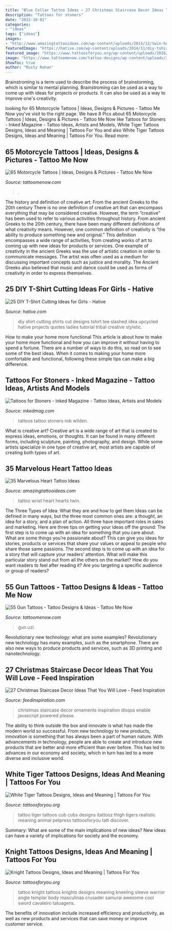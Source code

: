 ```yaml
---
title: "Blue Collar Tattoo Ideas ~ 27 Christmas Staircase Decor Ideas That You Will Love"
description: "Tattoos for stoners"
date: "2022-10-01"
categories:
- "ideas"
tags: ["ideas"]
images:
- "http://www.amazingtattooideas.com/wp-content/uploads/2015/12/twin-hearts-wrist-tattoo.jpg"
featuredImage: "https://hative.com/wp-content/uploads/2014/11/diy-tshirt-cutting-ideas/3-blue-slashed-tshirt.jpg"
featured_image: "https://www.tattoosforyou.org/wp-content/uploads/2016/03/Knights-Tattoo.jpg"
image: "https://www.tattoomenow.com/tattoo-designs/wp-content/uploads/2021/01/gun-tattoo-48.jpg"
ShowToc: true
author: "Rusty Rohan"
---
```



Brainstroming is a term used to describe the process of brainstorming, which is similar to mental planning. Brainstroming can be used as a way to come up with ideas for projects or products. It can also be used as a way to improve one's creativity.

	

		
looking for 65 Motorcycle Tattoos | Ideas, Designs &amp; Pictures - Tattoo Me Now you've visit to the right page. We have 8 Pics about 65 Motorcycle Tattoos | Ideas, Designs &amp; Pictures - Tattoo Me Now like Tattoos for Stoners - Inked Magazine - Tattoo Ideas, Artists and Models, White Tiger Tattoos Designs, Ideas and Meaning | Tattoos For You and also White Tiger Tattoos Designs, Ideas and Meaning | Tattoos For You. Read more:
		
    
## 65 Motorcycle Tattoos | Ideas, Designs &amp; Pictures - Tattoo Me Now

<img loading=lazy src="https://www.tattoomenow.com/tattoo-designs/wp-content/uploads/2021/05/Biker-tattoo-36.jpg" onerror="this.onerror=null;this.src='https://tse4.mm.bing.net/th?id=OIP.IQrXDYPActqkKwiZIPGu8gAAAA&amp;pid=15.1';" alt="65 Motorcycle Tattoos | Ideas, Designs &amp; Pictures - Tattoo Me Now">

_Source: tattoomenow.com_

>. 

	

The history and definition of creative art: From the ancient Greeks to the 20th century
There is no one definition of creative art that can encompass everything that may be considered creative. However, the term “creative” has been used to refer to various activities throughout history. From ancient Greeks to the 20th century, there have been many different definitions of what creativity means. However, one common definition of creativity is “the ability to produce something new and original.” This definition encompasses a wide range of activities, from creating works of art to coming up with new ideas for products or services.
One example of creativity in the ancient Greeks was the use of artistic creation in order to communicate messages. The artist was often used as a medium for discussing important concepts such as justice and morality. The Ancient Greeks also believed that music and dance could be used as forms of creativity in order to express themselves.

    
## 25 DIY T-Shirt Cutting Ideas For Girls - Hative

<img loading=lazy src="https://hative.com/wp-content/uploads/2014/11/diy-tshirt-cutting-ideas/3-blue-slashed-tshirt.jpg" onerror="this.onerror=null;this.src='https://tse2.mm.bing.net/th?id=OIP.E6jn1okoD14yKQy3cVxZBwHaJ4&amp;pid=15.1';" alt="25 DIY T-Shirt Cutting Ideas for Girls - Hative">

_Source: hative.com_

>diy shirt cutting shirts cut designs tshirt tee slashed idea upcycled hative projects quotes ladies tutorial tribal creative styletic. 

	

How to make your home more functional
This article is about how to make your home more functional and how you can improve it without having to spend a fortune. There are a number of ways to do this, so read on to see some of the best ideas. When it comes to making your home more comfortable and functional, following these simple tips can make a big difference.

    
## Tattoos For Stoners - Inked Magazine - Tattoo Ideas, Artists And Models

<img loading=lazy src="https://www.inkedmag.com/.image/t_share/MTU5MDMyMTIxNjY5OTg1OTQx/rob-wildenleaderr.gif" onerror="this.onerror=null;this.src='https://tse4.mm.bing.net/th?id=OIP.7GYofHfgM8YUzWLAbje6mgHaHa&amp;pid=15.1';" alt="Tattoos for Stoners - Inked Magazine - Tattoo Ideas, Artists and Models">

_Source: inkedmag.com_

>tattoos tattoo stoners rob wilden. 

	

What is creative art?
Creative art is a wide range of art that is created to express ideas, emotions, or thoughts. It can be found in many different forms, including sculpture, painting, photography, and design. While some artists specialize in one type of creative art, most artists are capable of creating both types of art.

    
## 35 Marvelous Heart Tattoo Ideas

<img loading=lazy src="http://www.amazingtattooideas.com/wp-content/uploads/2015/12/twin-hearts-wrist-tattoo.jpg" onerror="this.onerror=null;this.src='https://tse2.mm.bing.net/th?id=OIP.2RIQkouvDeqKmK-P3W6brgHaLL&amp;pid=15.1';" alt="35 Marvelous Heart Tattoo Ideas">

_Source: amazingtattooideas.com_

>tattoo wrist heart hearts twin. 

	

The Three Types of Idea: What they are and how to get them
Ideas can be defined in many ways, but the three most common ones are: a thought, an idea for a story, and a plan of action. All three have important roles in sales and marketing. Here are three tips on getting your ideas off the ground: 
The first step is to come up with an idea for something that you care about. What are some things you’re passionate about? This can give you ideas for stories, products or services that share your values or appeal to people who share those same passions. 
The second step is to come up with an idea for a story that will capture your readers’ attention. What will make this particular story stand out from all the others on the market? How do you want readers to feel after reading it? Are you targeting a specific audience or group of readers?

    
## 55 Gun Tattoos - Tattoo Designs &amp; Ideas - Tattoo Me Now

<img loading=lazy src="https://www.tattoomenow.com/tattoo-designs/wp-content/uploads/2021/01/gun-tattoo-48.jpg" onerror="this.onerror=null;this.src='https://tse2.mm.bing.net/th?id=OIP.np9x9THRXOWydoplA8wlkgAAAA&amp;pid=15.1';" alt="55 Gun Tattoos - Tattoo Designs &amp; Ideas - Tattoo Me Now">

_Source: tattoomenow.com_

>gun uzi. 

	

Revolutionary new technology: what are some examples?
Revolutionary new technology has many examples, such as the smartphone. There are also new ways to produce products and services, such as 3D printing and nanotechnology.

    
## 27 Christmas Staircase Decor Ideas That You Will Love - Feed Inspiration

<img loading=lazy src="http://feedinspiration.com/wp-content/uploads/2016/09/Fresh-festive-Christmas-Staircase-with-Ornaments.jpg" onerror="this.onerror=null;this.src='https://tse1.mm.bing.net/th?id=OIP.IE7N0drwMtOd1N3dJrXRMAHaJ4&amp;pid=15.1';" alt="27 Christmas Staircase Decor Ideas That You Will Love - Feed Inspiration">

_Source: feedinspiration.com_

>christmas staircase decor ornaments inspiration disqus enable javascript powered please. 

	

The ability to think outside the box and innovate is what has made the modern world so successful. From new technology to new products, innovation is something that has always been a part of human nature. With advancements in technology, people are able to create and introduce new products that are better and more efficient than ever before. This has led to advances in our economy and society, which in turn has led to a more diverse and inclusive world.

    
## White Tiger Tattoos Designs, Ideas And Meaning | Tattoos For You

<img loading=lazy src="https://www.tattoosforyou.org/wp-content/uploads/2016/03/White-Tiger-Tattoos-for-Girls.jpg" onerror="this.onerror=null;this.src='https://tse1.mm.bing.net/th?id=OIP.ZDZUFDW6akgsjM4Ovb2AzgHaLE&amp;pid=15.1';" alt="White Tiger Tattoos Designs, Ideas and Meaning | Tattoos For You">

_Source: tattoosforyou.org_

>tattoo tiger tattoos cub cubs designs itattooz thigh tigers realistic meaning animal petpress tattoosforyou tatt discover. 

	

Summary: What are some of the main implications of new ideas?
New ideas can have a variety of implications for society and the economy.

    
## Knight Tattoos Designs, Ideas And Meaning | Tattoos For You

<img loading=lazy src="https://www.tattoosforyou.org/wp-content/uploads/2016/03/Knights-Tattoo.jpg" onerror="this.onerror=null;this.src='https://tse4.mm.bing.net/th?id=OIP.qUV9rLZvUVtps-beo8QVowHaK8&amp;pid=15.1';" alt="Knight Tattoos Designs, Ideas and Meaning | Tattoos For You">

_Source: tattoosforyou.org_

>tattoo knight tattoos knights designs meaning kneeling sleeve warrior angle templar body masculinas crusader samurai awesome cool sword cavaleiro tatuagens. 

	

The benefits of innovation include increased efficiency and productivity, as well as new products and services that can save money or improve customer service.

